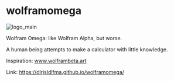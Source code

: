 # wolframomega

![logo_main](https://user-images.githubusercontent.com/72308121/195976947-32e12d81-278c-4716-b6a4-c3bb2c8829d8.png)

Wolfram Omega: like Wolfram Alpha, but worse.

A human being attempts to make a calculator with little knowledge.

Inspiration: www.wolframbeta.art

Link: https://dlrjsldlfma.github.io/wolframomega/
